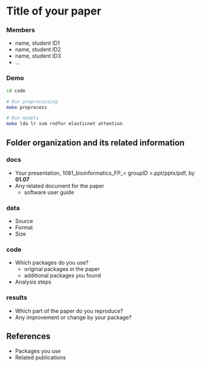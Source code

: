 # Title of your paper
### Members
* name, student ID1
* name, student ID2
* name, student ID3
* ...

### Demo
```bash
cd code

# Run preprocessing
make preprocess

# Run models
make lda lr svm rndfor elasticnet attention
```

## Folder organization and its related information

### docs
* Your presentation, 1081_bioinformatics_FP_< groupID >.ppt/pptx/pdf, by **01.07**
* Any related document for the paper
  * software user guide

### data
* Source
* Format
* Size

### code
* Which packages do you use?
  * original packages in the paper
  * additional packages you found
* Analysis steps

### results
* Which part of the paper do you reproduce?
* Any improvement or change by your package?

## References
* Packages you use
* Related publications


